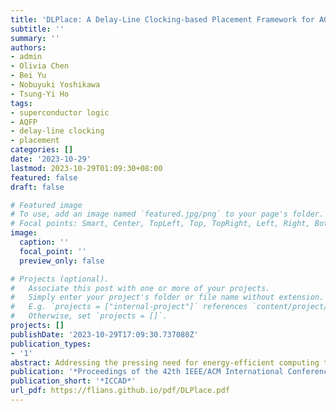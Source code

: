```yaml
---
title: 'DLPlace: A Delay-Line Clocking-based Placement Framework for AQFP Circuits'
subtitle: ''
summary: ''
authors:
- admin
- Olivia Chen
- Bei Yu
- Nobuyuki Yoshikawa
- Tsung-Yi Ho
tags:
- superconductor logic
- AQFP
- delay-line clocking
- placement
categories: []
date: '2023-10-29'
lastmod: 2023-10-29T01:09:30+08:00
featured: false
draft: false

# Featured image
# To use, add an image named `featured.jpg/png` to your page's folder.
# Focal points: Smart, Center, TopLeft, Top, TopRight, Left, Right, BottomLeft, Bottom, BottomRight.
image:
  caption: ''
  focal_point: ''
  preview_only: false

# Projects (optional).
#   Associate this post with one or more of your projects.
#   Simply enter your project's folder or file name without extension.
#   E.g. `projects = ["internal-project"]` references `content/project/deep-learning/index.md`.
#   Otherwise, set `projects = []`.
projects: []
publishDate: '2023-10-29T17:09:30.737080Z'
publication_types:
- '1'
abstract: Addressing the pressing need for energy-efficient computing technologies, innovations such as Josephson junctions-based superconducting logic circuits, particularly the Adiabatic Quantum-Flux-Parametron (AQFP) logic, have sparked increased research interest. AQFP logic, boasting superior energy efficiency, faces unique design challenges. The current 4-phase clocking scheme results in considerable circuit latency, a problem further amplified with larger logic depth in the circuit. A novel delay-line clocking scheme proposes increasing the number of clock phases, which could significantly improve circuit latency but also risks more severe timing violations. To address this issue, this paper proposes DLPlace, the first placement framework tailored for the delay-line clocking scheme, aiming to boost the performance of AQFP circuits. DLPlace formulates timing-aware global placement as a Lagrangian problem, targeting minimizing the circuit latency, to determine the positions of all gates and the delays of delay lines by the subgradient method. A timing-aware detailed placement approach is then proposed, where DLPlace introduces a row-wise gate order rearrangement method to reduce wirelength and timing violations in AQFP circuits. Furthermore, a dynamic programming approach is employed to achieve wirelength and timing legalization, thereby addressing the unique requirements of AQFP logic. The effectiveness of DLPlace is validated through AQFP benchmark experiments, demonstrating a significant reduction in both hardware footprint and circuit latency compared to the baselines. This new framework paves the way for the further optimization of AQFP circuit performance, offering a promising solution to the physical design challenges in superconductive electronics-based computing.
publication: '*Proceedings of the 42th IEEE/ACM International Conference on Computer-Aided Design*'
publication_short: '*ICCAD*'
url_pdf: https://flians.github.io/pdf/DLPlace.pdf
---
```


